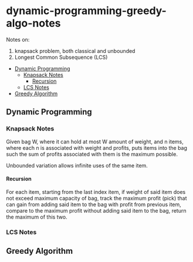 # dynamic-programming-greedy-algo-notes

Notes on:

1. knapsack problem, both classical and unbounded
2. Longest Common Subsequence (LCS)

- [Dynamic Programming](#dynamic-programming)
    - [Knapsack Notes](#knapsack-notes)
        - [Recursion](#recursion)
    - [LCS Notes](#lcs-notes)
- [Greedy Algorithm](#greedy-algorithm)

## Dynamic Programming

### Knapsack Notes

Given bag W, where it can hold at most W amount of weight, and n items, where
each n is associated with weight and profits, puts items into the bag such the
sum of profits associated with them is the maximum possible.

Unbounded variation allows infinite uses of the same item.

#### Recursion

For each item, starting from the last index item, if weight of said item does
not exceed maximum capacity of bag, track the maximum profit (pick) that can
gain from adding said item to the bag with profit from previous item, compare to
the maximum profit without adding said item to the bag, return the maximum of
this two.

### LCS Notes

## Greedy Algorithm
